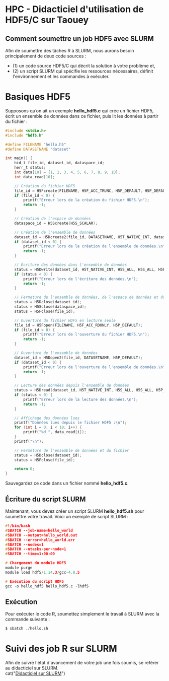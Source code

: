 # HPC - Didacticiel d'utilisation de HDF5/C sur Taouey 

## Comment soumettre un job HDF5 avec SLURM
Afin de soumettre des tâches R à SLURM, nous aurons besoin principalement de deux code sources :

* (1) un code source HDF5/C qui décrit la solution à votre problème et,
* (2) un script SLURM qui spécifie les ressources nécessaires, définit l'environnement et les commandes à exécuter.

# Basiques HDF5
Supposons qu’on ait un exemple **hello_hdf5.c** qui crée un fichier HDF5, écrit un ensemble de données dans ce fichier, puis lit les données à partir du fichier :

```C
#include <stdio.h>
#include "hdf5.h"

#define FILENAME "hello.h5"
#define DATASETNAME "dataset"

int main() {
    hid_t file_id, dataset_id, dataspace_id;
    herr_t status;
    int data[10] = {1, 2, 3, 4, 5, 6, 7, 8, 9, 10};
    int data_read[10];

    // Création du fichier HDF5
    file_id = H5Fcreate(FILENAME, H5F_ACC_TRUNC, H5P_DEFAULT, H5P_DEFAULT);
    if (file_id < 0) {
        printf("Erreur lors de la création du fichier HDF5.\n");
        return -1;
    }

    // Création de l'espace de données
    dataspace_id = H5Screate(H5S_SCALAR);

    // Création de l'ensemble de données
    dataset_id = H5Dcreate2(file_id, DATASETNAME, H5T_NATIVE_INT, dataspace_id, H5P_DEFAULT, H5P_DEFAULT, H5P_DEFAULT);
    if (dataset_id < 0) {
        printf("Erreur lors de la création de l'ensemble de données.\n");
        return -1;
    }

    // Écriture des données dans l'ensemble de données
    status = H5Dwrite(dataset_id, H5T_NATIVE_INT, H5S_ALL, H5S_ALL, H5P_DEFAULT, data);
    if (status < 0) {
        printf("Erreur lors de l'écriture des données.\n");
        return -1;
    }

    // Fermeture de l'ensemble de données, de l'espace de données et du fichier
    status = H5Dclose(dataset_id);
    status = H5Sclose(dataspace_id);
    status = H5Fclose(file_id);

    // Ouverture du fichier HDF5 en lecture seule
    file_id = H5Fopen(FILENAME, H5F_ACC_RDONLY, H5P_DEFAULT);
    if (file_id < 0) {
        printf("Erreur lors de l'ouverture du fichier HDF5.\n");
        return -1;
    }

    // Ouverture de l'ensemble de données
    dataset_id = H5Dopen2(file_id, DATASETNAME, H5P_DEFAULT);
    if (dataset_id < 0) {
        printf("Erreur lors de l'ouverture de l'ensemble de données.\n");
        return -1;
    }

    // Lecture des données depuis l'ensemble de données
    status = H5Dread(dataset_id, H5T_NATIVE_INT, H5S_ALL, H5S_ALL, H5P_DEFAULT, data_read);
    if (status < 0) {
        printf("Erreur lors de la lecture des données.\n");
        return -1;
    }

    // Affichage des données lues
    printf("Données lues depuis le fichier HDF5 :\n");
    for (int i = 0; i < 10; i++) {
        printf("%d ", data_read[i]);
    }
    printf("\n");

    // Fermeture de l'ensemble de données et du fichier
    status = H5Dclose(dataset_id);
    status = H5Fclose(file_id);

    return 0;
}

```
Sauvegardez ce code dans un fichier nommé **hello_hdf5.c**.

## Écriture du script SLURM 
Maintenant, vous devez créer un script SLURM **hello_hdf5.sh** pour soumettre votre travail. Voici un exemple de script SLURM :

``` C
#!/bin/bash
#SBATCH --job-name=hello_world
#SBATCH --output=hello_world.out
#SBATCH --error=hello_world.err
#SBATCH --nodes=1
#SBATCH --ntasks-per-node=1
#SBATCH --time=1:00:00

# Chargement du module HDF5
module purge
module load hdf5/1.14.3/gcc-4.8.5

# Exécution du script HDF5
gcc -o hello_hdf5 hello_hdf5.c -lhdf5
```

## Exécution 
Pour exécuter le code R, soumettez simplement le travail à SLURM avec la commande suivante :

```C
$ sbatch ./hello.sh

```
# Suivi des job R sur SLURM
Afin de suivre l'état d'avancement de votre job une fois soumis, se reférer au didacticiel sur SLURM.  
cat("[Didacticiel sur SLURM](https://github.com/DiopBabacarEdu/TaoueY-HPC/tree/main/SLURM)")
